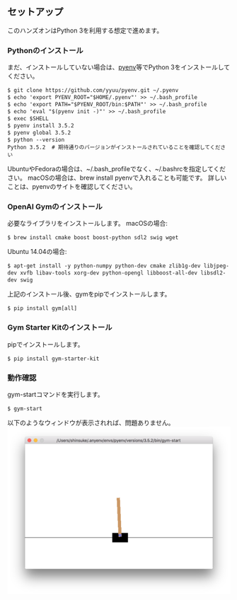 ## セットアップ

このハンズオンはPython 3を利用する想定で進めます。

### Pythonのインストール

まだ、インストールしていない場合は、[pyenv](https://github.com/yyuu/pyenv)等でPython 3をインストールしてください。

    $ git clone https://github.com/yyuu/pyenv.git ~/.pyenv
    $ echo 'export PYENV_ROOT="$HOME/.pyenv"' >> ~/.bash_profile
    $ echo 'export PATH="$PYENV_ROOT/bin:$PATH"' >> ~/.bash_profile
    $ echo 'eval "$(pyenv init -)"' >> ~/.bash_profile
    $ exec $SHELL
    $ pyenv install 3.5.2
    $ pyenv global 3.5.2
    $ python --version
    Python 3.5.2  # 期待通りのバージョンがインストールされていることを確認してください

UbuntuやFedoraの場合は、~/.bash\_profileでなく、~/.bashrcを指定してください。
macOSの場合は、brew install pyenvで入れることも可能です。
詳しいことは、pyenvのサイトを確認してください。

### OpenAI Gymのインストール

必要なライブラリをインストールします。
macOSの場合:

    $ brew install cmake boost boost-python sdl2 swig wget

Ubuntu 14.04の場合:

    $ apt-get install -y python-numpy python-dev cmake zlib1g-dev libjpeg-dev xvfb libav-tools xorg-dev python-opengl libboost-all-dev libsdl2-dev swig

上記のインストール後、gymをpipでインストールします。

    $ pip install gym[all]

### Gym Starter Kitのインストール

pipでインストールします。

    $ pip install gym-starter-kit

### 動作確認

gym-startコマンドを実行します。

    $ gym-start

以下のようなウィンドウが表示されれば、問題ありません。
![CartPole](./images/setup_cartpole_1.png)
